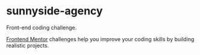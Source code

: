 # sunnyside-agency

Front-end coding challenge.

[Frontend Mentor](https://www.frontendmentor.io) challenges help you improve your coding skills by building realistic projects.